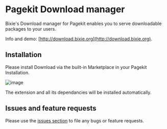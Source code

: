 # Pagekit Download manager

Bixie's Download manager for Pagekit enables you to serve downloadable packages to your users.

Info and demo: [http://download.bixie.org](http://download.bixie.org).

## Installation

Please install Download via the built-in Marketplace in your Pagekit Installation.

![image](http://download.bixie.org/storage/marketplace_download.jpg)

The extension and all its dependancies will be installed automatically.

## Issues and feature requests

Please use the [issues section](https://github.com/Bixie/pagekit-download/issues) to file any bugs or feature requests.